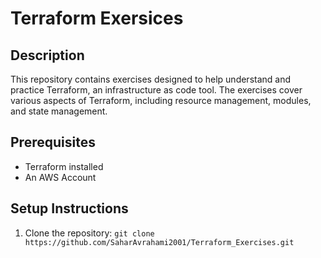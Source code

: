 # Terraform Exersices

## Description
This repository contains exercises designed to help understand and practice Terraform, an infrastructure as code tool. The exercises cover various aspects of Terraform, including resource management, modules, and state management.

## Prerequisites
- Terraform installed
- An AWS Account

## Setup Instructions
1. Clone the repository:
   `git clone https://github.com/SaharAvrahami2001/Terraform_Exercises.git`
